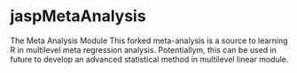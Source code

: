 # jaspMetaAnalysis
The Meta Analysis Module
This forked meta-analysis is a source to learning R in multilevel meta regression analysis. 
Potentiallym, this can be used in future to develop an advanced statistical method in multilevel linear module.
